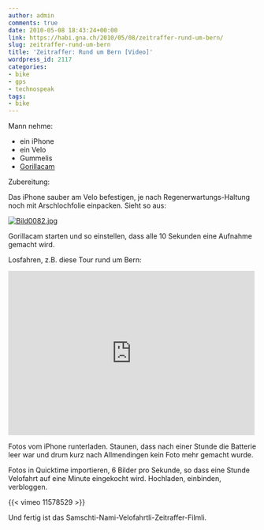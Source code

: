 ```yaml
---
author: admin
comments: true
date: 2010-05-08 18:43:24+00:00
link: https://habi.gna.ch/2010/05/08/zeitraffer-rund-um-bern/
slug: zeitraffer-rund-um-bern
title: 'Zeitraffer: Rund um Bern [Video]'
wordpress_id: 2117
categories:
- bike
- gps
- technospeak
tags:
- bike
---
```


Mann nehme:

* ein iPhone
* ein Velo
* Gummelis
* [Gorillacam](http://linktoapp.com/gorillacam)

Zubereitung:

Das iPhone sauber am Velo befestigen, je nach Regenerwartungs-Haltung noch mit Arschlochfolie einpacken. Sieht so aus:

[![Bild0082.jpg](https://habi.gna.ch/wp-content/uploads/2010/05/Bild0082-tm.jpg)](https://habi.gna.ch/wp-content/uploads/2010/05/Bild0082.jpg)

Gorillacam starten und so einstellen, dass alle 10 Sekunden eine Aufnahme gemacht wird.

Losfahren, z.B. diese Tour rund um Bern:

<iframe src="http://www.gpsies.com/mapOnly.do?fileId=gofsnnjggjbkhtuw" scrolling="no" marginheight="0" marginwidth="0" title="GPSies - Einmal Rund um Bern" width="500" height="333" frameborder="0"></iframe>

Fotos vom iPhone runterladen. Staunen, dass nach einer Stunde die Batterie leer war und drum kurz nach Allmendingen kein Foto mehr gemacht wurde.

Fotos in Quicktime importieren, 6 Bilder pro Sekunde, so dass eine Stunde Velofahrt auf eine Minute eingekocht wird. Hochladen, einbinden, verbloggen.

{{<  vimeo 11578529 >}}

Und fertig ist das Samschti-Nami-Velofahrtli-Zeitraffer-Filmli.
